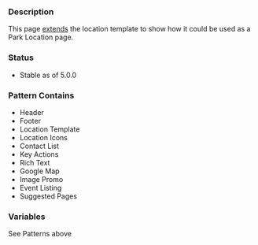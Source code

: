 ### Description
This page [extends](https://twig.symfony.com/doc/2.x/tags/extends.html) the location template to show how it could be used as a Park Location page.

### Status
* Stable as of 5.0.0

### Pattern Contains
* Header
* Footer
* Location Template
* Location Icons
* Contact List
* Key Actions
* Rich Text
* Google Map
* Image Promo
* Event Listing
* Suggested Pages

### Variables
See Patterns above
